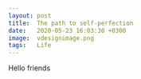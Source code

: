 ```yaml
---
layout: post
title:  The path to self-perfection
date:   2020-05-23 16:03:30 +0300
image:  vdesignimage.png
tags:   Life
---
```

Hello friends
